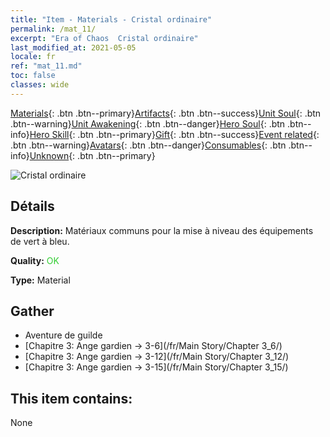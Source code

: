 ```yaml
---
title: "Item - Materials - Cristal ordinaire"
permalink: /mat_11/
excerpt: "Era of Chaos  Cristal ordinaire"
last_modified_at: 2021-05-05
locale: fr
ref: "mat_11.md"
toc: false
classes: wide
---
```

 [Materials](/ItemsFR/){: .btn .btn--primary}[Artifacts](/ItemsFR/Artifacts/){: .btn .btn--success}[Unit Soul](/ItemsFR/UnitSoul/){: .btn .btn--warning}[Unit Awakening](/ItemsFR/UnitAwakening/){: .btn .btn--danger}[Hero Soul](/ItemsFR/HeroSoul/){: .btn .btn--info}[Hero Skill](/ItemsFR/HeroSkill/){: .btn .btn--primary}[Gift](/ItemsFR/Gift/){: .btn .btn--success}[Event related](/ItemsFR/Events/){: .btn .btn--warning}[Avatars](/ItemsFR/Avatars/){: .btn .btn--danger}[Consumables](/ItemsFR/Consumables/){: .btn .btn--info}[Unknown](/ItemsFR/Unknown/){: .btn .btn--primary}

 ![Cristal ordinaire](/images/t/i_cailiao_shuijing1.png)

## Détails
 **Description:** Matériaux communs pour la mise à niveau des équipements de vert à bleu.

 **Quality:** <span style="color: #32CD32">OK</span>

 **Type:** Material

## Gather

*    Aventure de guilde 
*    [Chapitre 3: Ange gardien -> 3-6](/fr/Main Story/Chapter 3_6/) 
*    [Chapitre 3: Ange gardien -> 3-12](/fr/Main Story/Chapter 3_12/) 
*    [Chapitre 3: Ange gardien -> 3-15](/fr/Main Story/Chapter 3_15/) 

## This item contains:

  None

